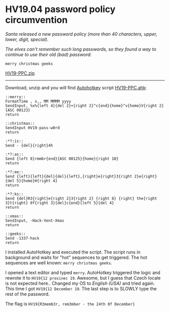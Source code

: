 # HV19.04 password policy circumvention
_Santa released a new password policy (more than 40 characters, upper, lower, digit, special)._
 
_The elves can't remember such long passwords, so they found a way to continue to use their old (bad) password:_

`merry christmas geeks`

[HV19-PPC.zip](HV19-PPC.zip)

---

Download, unzip and you will find [Autohotkey](https://www.autohotkey.com/) script [HV19-PPC.ahk](HV19-PPC.ahk):
```
::merry::
FormatTime , x,, MM MMMM yyyy
SendInput, %x%{left 4}{del 2}+{right 2}^c{end}{home}^v{home}V{right 2}{ASC 00123}
return

::christmas::
SendInput HV19-pass-w0rd
return

:*?:is::
Send - {del}{right}4h

:*?:as::
Send {left 8}rmmbr{end}{ASC 00125}{home}{right 10}
return

:*?:ee::
Send {left}{left}{del}{del}{left},{right}e{right}3{right 2}e{right}{del 5}{home}H{right 4}
return

:*?:ks::
Send {del}R3{right}e{right 2}3{right 2} {right 8} {right} the{right 3}t{right} 0f{right 3}{del}c{end}{left 5}{del 4}
return

::xmas::
SendInput, -Hack-Vent-Xmas
return

::geeks::
Send -1337-hack
return
```

I installed AutoHotkey and executed the script. The script runs in background
and waits for "hot" sequences to get triggered. The hot sequences are well known: `merry christmas geeks`.

I opened a text editor and typed `merry`. AutoHotkey triggered the logic and rewrote it to `HV19{12 prosinec 19`.
Awesome, but I guess that Czech locale is not expected here.. Changed my OS to _English (USA)_ and tried again.
This time I got `HV19{12 December 19`. The last step is to SLOWLY type the rest of the password.
 
The flag is `HV19{R3memb3r, rem3mber - the 24th 0f December}`